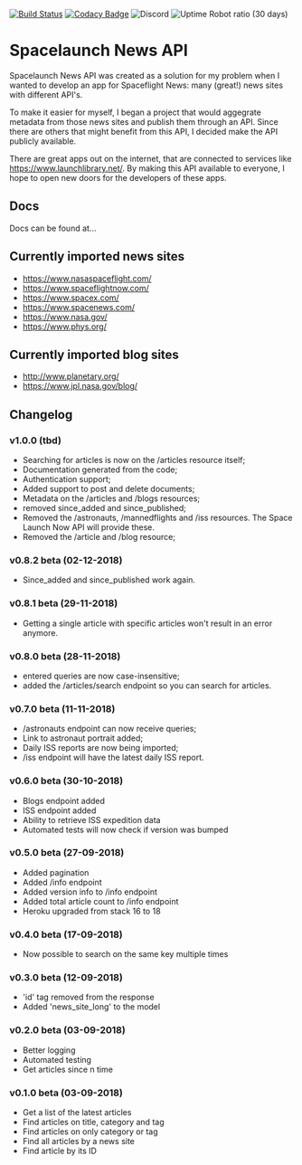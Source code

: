 [![Build Status](https://travis-ci.org/spaceflightnewsapi/spaceflightnewsapi.svg?branch=master)](https://travis-ci.org/spaceflightnewsapi/spaceflightnewsapi)
[![Codacy Badge](https://api.codacy.com/project/badge/Grade/5ad094cb6a3847b48985345309d579b0)](https://www.codacy.com/app/derkweijers/spaceflightnewsapi?utm_source=github.com&amp;utm_medium=referral&amp;utm_content=spaceflightnewsapi/spaceflightnewsapi&amp;utm_campaign=Badge_Grade)
![Discord](https://img.shields.io/discord/482110141131522058.svg)
![Uptime Robot ratio (30 days)](https://img.shields.io/uptimerobot/ratio/m781471335-50a622775755ea51d2e440e5.svg)

# Spacelaunch News API
Spacelaunch News API was created as a solution for my problem when I wanted to develop an app for Spaceflight News: many (great!) news sites with different API's.

To make it easier for myself, I began a project that would aggegrate metadata from those news sites and publish them through an API. Since there are others that might benefit from this API, I decided make the API publicly available.

There are great apps out on the internet, that are connected to services like <https://www.launchlibrary.net/>. By making this API available to everyone, I hope to open new doors for the developers of these apps.

## Docs
Docs can be found at...

## Currently imported news sites

* https://www.nasaspaceflight.com/
* https://www.spaceflightnow.com/
* https://www.spacex.com/
* https://www.spacenews.com/
* https://www.nasa.gov/
* https://www.phys.org/

## Currently imported blog sites

* http://www.planetary.org/
* https://www.jpl.nasa.gov/blog/

## Changelog
### v1.0.0 (tbd)
* Searching for articles is now on the /articles resource itself;
* Documentation generated from the code;
* Authentication support;
* Added support to post and delete documents;
* Metadata on the /articles and /blogs resources;
* removed since_added and since_published;
* Removed the /astronauts, /mannedflights and /iss resources. The Space Launch Now API will provide these.
* Removed the /article and /blog resource;

### v0.8.2 beta (02-12-2018)
* Since_added and since_published work again.

### v0.8.1 beta (29-11-2018)
* Getting a single article with specific articles won't result in an error anymore.

### v0.8.0 beta (28-11-2018)
* entered queries are now case-insensitive;
* added the /articles/search endpoint so you can search for articles.

### v0.7.0 beta (11-11-2018)
* /astronauts endpoint can now receive queries;
* Link to astronaut portrait added;
* Daily ISS reports are now being imported;
* /iss endpoint will have the latest daily ISS report.

### v0.6.0 beta (30-10-2018)
* Blogs endpoint added
* ISS endpoint added
* Ability to retrieve ISS expedition data
* Automated tests will now check if version was bumped

### v0.5.0 beta (27-09-2018)
* Added pagination
* Added /info endpoint
* Added version info to /info endpoint
* Added total article count to /info endpoint
* Heroku upgraded from stack 16 to 18

### v0.4.0 beta (17-09-2018)
* Now possible to search on the same key multiple times

### v0.3.0 beta (12-09-2018)
* 'id' tag removed from the response
* Added 'news_site_long' to the model

### v0.2.0 beta (03-09-2018)
* Better logging
* Automated testing
* Get articles since n time

### v0.1.0 beta (03-09-2018)
* Get a list of the latest articles
* Find articles on title, category and tag
* Find articles on only category or tag
* Find all articles by a news site
* Find article by its ID
